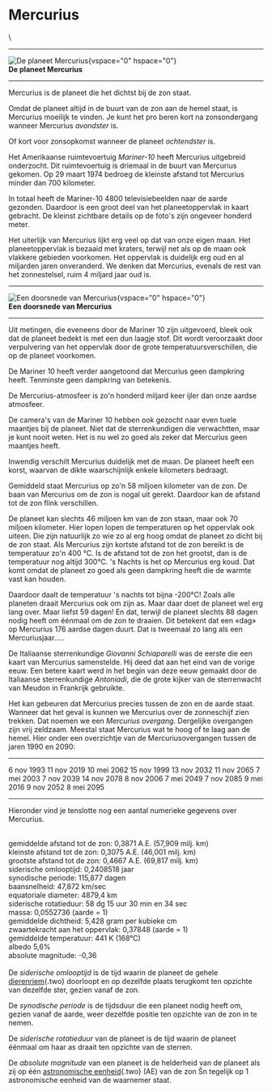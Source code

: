 # Mercurius

\

  -----------------------------------------------------------------------
  ![De planeet Mercurius](plaatjes/mercurius.gif){vspace="0" hspace="0"}\
  **De planeet Mercurius**

  -----------------------------------------------------------------------

Mercurius is de planeet die het dichtst bij de zon staat.

Omdat de planeet altijd in de buurt van de zon aan de hemel staat, is
Mercurius moeilijk te vinden. Je kunt het pro beren kort na
zonsondergang wanneer Mercurius *avondster* is.

Of kort voor zonsopkomst wanneer de planeet *ochtendster* is.

Het Amerikaanse ruimtevoertuig *Mariner-10* heeft Mercurius uitgebreid
onderzocht. Dit ruimtevoertuig is driemaal in de buurt van Mercurius
gekomen. Op 29 maart 1974 bedroeg de kleinste afstand tot Mercurius
minder dan 700 kilometer.

In totaal heeft de Mariner-10 4800 televisiebeelden naar de aarde
gezonden. Daardoor is een groot deel van het planeetoppervlak in kaart
gebracht. De kleinst zichtbare details op de foto\'s zijn ongeveer
honderd meter.

Het uiterlijk van Mercurius lijkt erg veel op dat van onze eigen maan.
Het planeetoppervlak is bezaaid met kraters, terwijl net als op de maan
ook vlakkere gebieden voorkomen. Het oppervlak is duidelijk erg oud en
al miljarden jaren onveranderd. We denken dat Mercurius, evenals de rest
van het zonnestelsel, ruim 4 miljard jaar oud is.

  -----------------------------------------------------------------------
  ![Een doorsnede van
  Mercurius](plaatjes/mercurius_doorsnede.jpg){vspace="0" hspace="0"}\
  **Een doorsnede van Mercurius**

  -----------------------------------------------------------------------

Uit metingen, die eveneens door de Mariner 10 zijn uitgevoerd, bleek ook
dat de planeet bedekt is met een dun laagje stof. Dit wordt veroorzaakt
door verpulvering van het oppervlak door de grote
temperatuursverschillen, die op de planeet voorkomen.

De Mariner 10 heeft verder aangetoond dat Mercurius geen dampkring
heeft. Tenminste geen dampkring van betekenis.

De Mercurius-atmosfeer is zo\'n honderd miljard keer ijler dan onze
aardse atmosfeer.

De camera\'s van de Mariner 10 hebben ook gezocht naar even tuele
maantjes bij de planeet. Niet dat de sterrenkundigen die verwachtten,
maar je kunt nooit weten. Het is nu wel zo goed als zeker dat Mercurius
geen maantjes heeft.

Inwendig verschilt Mercurius duidelijk met de maan. De planeet heeft een
korst, waarvan de dikte waarschijnlijk enkele kilometers bedraagt.

Gemiddeld staat Mercurius op zo\'n 58 miljoen kilometer van de zon. De
baan van Mercurius om de zon is nogal uit gerekt. Daardoor kan de
afstand tot de zon flink verschillen.

De planeet kan slechts 46 miljoen km van de zon staan, maar ook 70
miljoen kilometer. Hier lopen lopen de temperaturen op het oppervlak ook
uiteen. Die zijn natuurlijk zo wie zo al erg hoog omdat de planeet zo
dicht bij de zon staat. Als Mercurius zijn kortste afstand tot de zon
bereikt is de temperatuur zo\'n 400 °C. Is de afstand tot de zon het
grootst, dan is de temperatuur nog altijd 300°C. \'s Nachts is het op
Mercurius erg koud. Dat komt omdat de planeet zo goed als geen dampkring
heeft die de warmte vast kan houden.

Daardoor daalt de temperatuur \'s nachts tot bijna -200°C! Zoals alle
planeten draait Mercurius ook om zijn as. Maar daar doet de planeet wel
erg lang over. Maar liefst 59 dagen! En dat, terwijl de planeet slechts
88 dagen nodig heeft om éénmaal om de zon te draaien. Dit betekent dat
een «dag» op Mercurius 176 aardse dagen duurt. Dat is tweemaal zo lang
als een Mercuriusjaar\.....

De Italiaanse sterrenkundige *Giovanni Schiaparelli* was de eerste die
een kaart van Mercurius samenstelde. Hij deed dat aan het eind van de
vorige eeuw. Een betere kaart werd in het begin van deze eeuw gemaakt
door de Italiaanse sterrenkundige *Antoniadi*, die de grote kijker van
de sterrenwacht van Meudon in Frankrijk gebruikte.

Het kan gebeuren dat Mercurius precies tussen de zon en de aarde staat.
Wanneer dat het geval is kunnen we Mercurius over de zonneschijf zien
trekken. Dat noemen we een *Mercurius overgang*. Dergelijke overgangen
zijn vrij zeldzaam. Meestal staat Mercurius wat te hoog of te laag aan
de hemel. Hier onder een overzichtje van de Mercuriusovergangen tussen
de jaren 1990 en 2090:

  ------------- ------------- -------------
  6 nov 1993    11 nov 2019   10 mei 2062
  15 nov 1999   13 nov 2032   11 nov 2065
  7 mei 2003    7 nov 2039    14 nov 2078
  8 nov 2006    7 mei 2049    7 nov 2085
  9 mei 2016    9 nov 2052    8 mei 2095
  ------------- ------------- -------------

Hieronder vind je tenslotte nog een aantal numerieke gegevens over
Mercurius.

\
gemiddelde afstand tot de zon: 0,3871 A.E. (57,909 milj. km)\
kleinste afstand tot de zon: 0,3075 A.E. (46,001 milj. km)\
grootste afstand tot de zon: 0,4667 A.E. (69,817 milj. km)\
siderische omlooptijd: 0,2408518 jaar\
synodische periode: 115,877 dagen\
baansnelheid: 47,872 km/sec\
equatoriale diameter: 4879,4 km\
siderische rotatieduur: 58 dg 15 uur 30 min en 34 sec\
massa: 0,0552736 (aarde = 1)\
gemiddelde dichtheid: 5,428 gram per kubieke cm\
zwaartekracht aan het oppervlak: 0,37848 (aarde = 1)\
gemiddelde temperatuur: 441 K (168°C)\
albedo 5,6%\
absolute magnitude: -0,36\
\
De *siderische omlooptijd* is de tijd waarin de planeet de gehele
[dierenriem](dierenri.html){.two} doorloopt en op dezelfde plaats
terugkomt ten opzichte van dezelfde ster, gezien vanaf de zon.

De *synodische periode* is de tijdsduur die een planeet nodig heeft om,
gezien vanaf de aarde, weer dezelfde positie ten opzichte van de zon in
te nemen.

De *siderische rotatieduur* van de planeet is de tijd waarin de planeet
éénmaal om haar as draait ten opzichte van de sterren.

De *absolute magnitude* van een planeet is de helderheid van de planeet
als zij op één [astronomische eenheid](astronom.html){.two} (AE) van de
zon Šn tegelijk op 1 astronomische eenheid van de waarnemer staat.
